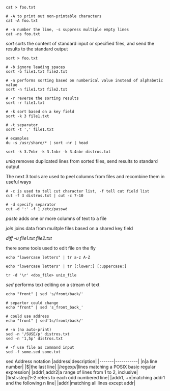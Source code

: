 ```shell
cat > foo.txt

# -A to print out non-printable characters
cat -A foo.txt

# -n number the line, -s suppress multiple empty lines
cat -ns foo.txt
```

*sort* sorts the content of standard input or specified files,
and send the results to the standard output
```shell
sort > foo.txt

# -b ignore leading spaces
sort -b file1.txt file2.txt

# -n performs sorting based on numberical value instead of alphabetic value
sort -n file1.txt file2.txt

# -r reverse the sorting results
sort -r file1.txt

# -k sort based on a key field
sort -k 3 file1.txt

# -t separator
sort -t ',' file1.txt

# examples
du -s /usr/share/* | sort -nr | head

sort -k 3.7nbr -k 3.1nbr -k 3.4nbr distros.txt
```

*uniq* removes duplicated lines from sorted files, send results to standard output


The next 3 tools are used to peel columns from files and recombine them in useful ways

```shell
# -c is used to tell cut character list, -f tell cut field list
cut -f 3 distros.txt | cut -c 7-10

# -d specify separator
cut -d ':' -f 1 /etc/passwd
```

*paste* adds one or more columns of text to a file

*join* joins data from mulitple files based on a shared key field

*diff -u file1.txt file2.txt*


there some tools used to edit file on the fly

```shell
echo "lowercase letters" | tr a-z A-Z

echo "lowercase letters" | tr [:lower:] [:uppercase:]

tr -d '\r' <dos_file> unix_file
```

*sed* performs text editing on a stream of text
```shell
echo "front" | sed 's/front/back/'

# separtor could change
echo "front" | sed 's_front_back_'

# could use address
echo "front" | sed'1s/front/back/'

# -n (no auto-print) 
sed -n '/SUSE/p' distros.txt
sed -n '1,5p' distros.txt

# -f use file as command input
sed -f some.sed some.txt
```

sed Address notation
|address|description|
|-------|-----------|
|n|a line number|
|$|the last line|
|/regexp/|lines matching a POSIX basic regular expression|
|addr1,addr2|a range of lines from 1 to 2, inclusive|
|first~step|1~2 refers to each odd numbered line|
|addr1, +n|matching addr1 and the following n line|
|addr!|matching all lines except addr|
